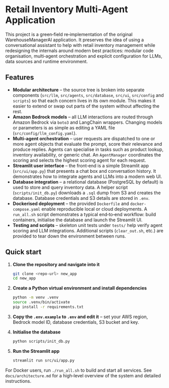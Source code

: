 # Retail Inventory Multi‑Agent Application

This project is a green‑field re‑implementation of the original WarehouseManagerAI
application.  It preserves the idea of using a conversational assistant to help
with retail inventory management while redesigning the internals around modern
best practices: modular code organisation, multi‑agent orchestration and
explicit configuration for LLMs, data sources and runtime environment.

## Features

- **Modular architecture** – the source tree is broken into separate
  components (`src/llm`, `src/agents`, `src/database`, `src/ui`, `src/config` and
  `scripts`) so that each concern lives in its own module.  This makes it
  easier to extend or swap out parts of the system without affecting the rest.
- **Amazon Bedrock models** – all LLM interactions are routed through
  Amazon Bedrock via `boto3` and LangChain wrappers.  Changing models or
  parameters is as simple as editing a YAML file (`src/config/llm_config.yaml`).
- **Multi‑agent orchestration** – user requests are dispatched to one or more
  agent objects that evaluate the prompt, score their relevance and produce
  replies.  Agents can specialise in tasks such as product lookup, inventory
  availability, or generic chat.  An `AgentManager` coordinates the scoring and
  selects the highest scoring agent for each request.
- **Streamlit user interface** – the front‑end is a simple Streamlit app
  (`src/ui/app.py`) that presents a chat box and conversation history.  It
  demonstrates how to integrate agents and LLMs into a modern web UI.
- **Database integration** – a relational database (PostgreSQL by default) is
  used to store and query inventory data.  A helper script
  (`scripts/init_db.py`) downloads a `.sql` dump from S3 and creates the
  database.  Database credentials and S3 details are stored in `.env`.
- **Dockerised deployment** – the provided `Dockerfile` and
  `docker-compose.yaml` enable reproducible local or cloud deployments.  A
  `run_all.sh` script demonstrates a typical end‑to‑end workflow: build
  containers, initialise the database and launch the Streamlit UI.
- **Testing and scripts** – skeleton unit tests under `tests/` help verify
  agent scoring and LLM integrations.  Additional scripts (`clear_out.sh`,
  etc.) are provided to tear down the environment between runs.

## Quick start

1. **Clone the repository and navigate into it**

   ```sh
   git clone <repo-url> new_app
   cd new_app
   ```

2. **Create a Python virtual environment and install dependencies**

   ```sh
   python -m venv .venv
   source .venv/bin/activate
   pip install -r requirements.txt
   ```

3. **Copy the `.env.example` to `.env` and edit it** – set your AWS region,
   Bedrock model ID, database credentials, S3 bucket and key.

4. **Initialise the database**

   ```sh
   python scripts/init_db.py
   ```

5. **Run the Streamlit app**

   ```sh
   streamlit run src/ui/app.py
   ```

For Docker users, run `./run_all.sh` to build and start all services.  See
`docs/architecture.md` for a high‑level overview of the system and detailed
instructions.
